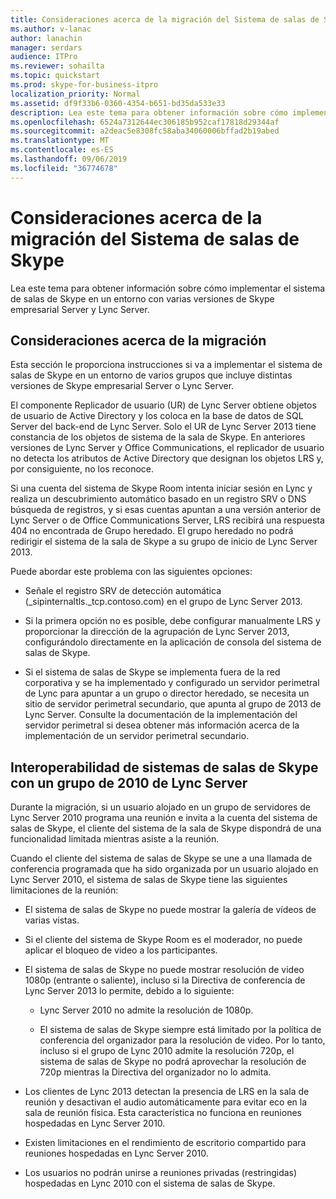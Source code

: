 ```yaml
---
title: Consideraciones acerca de la migración del Sistema de salas de Skype
ms.author: v-lanac
author: lanachin
manager: serdars
audience: ITPro
ms.reviewer: sohailta
ms.topic: quickstart
ms.prod: skype-for-business-itpro
localization_priority: Normal
ms.assetid: df9f33b6-0360-4354-b651-bd35da533e33
description: Lea este tema para obtener información sobre cómo implementar el sistema de salas de Skype en un entorno con varias versiones de Skype empresarial Server y Lync Server.
ms.openlocfilehash: 6524a7312644ec306185b952caf17818d29344af
ms.sourcegitcommit: a2deac5e8308fc58aba34060006bffad2b19abed
ms.translationtype: MT
ms.contentlocale: es-ES
ms.lasthandoff: 09/06/2019
ms.locfileid: "36774678"
---
```

# <a name="skype-room-system-migration-considerations"></a>Consideraciones acerca de la migración del Sistema de salas de Skype
 
Lea este tema para obtener información sobre cómo implementar el sistema de salas de Skype en un entorno con varias versiones de Skype empresarial Server y Lync Server.
  
## <a name="migration-considerations"></a>Consideraciones acerca de la migración

Esta sección le proporciona instrucciones si va a implementar el sistema de salas de Skype en un entorno de varios grupos que incluye distintas versiones de Skype empresarial Server o Lync Server. 
  
El componente Replicador de usuario (UR) de Lync Server obtiene objetos de usuario de Active Directory y los coloca en la base de datos de SQL Server del back-end de Lync Server. Solo el UR de Lync Server 2013 tiene constancia de los objetos de sistema de la sala de Skype. En anteriores versiones de Lync Server y Office Communications, el replicador de usuario no detecta los atributos de Active Directory que designan los objetos LRS y, por consiguiente, no los reconoce. 
  
Si una cuenta del sistema de Skype Room intenta iniciar sesión en Lync y realiza un descubrimiento automático basado en un registro SRV o DNS búsqueda de registros, y si esas cuentas apuntan a una versión anterior de Lync Server o de Office Communications Server, LRS recibirá una respuesta 404 no encontrada de  Grupo heredado. El grupo heredado no podrá redirigir el sistema de la sala de Skype a su grupo de inicio de Lync Server 2013. 
  
Puede abordar este problema con las siguientes opciones: 
  
- Señale el registro SRV de detección automática (_sipinternaltls._tcp.contoso.com) en el grupo de Lync Server 2013.
    
- Si la primera opción no es posible, debe configurar manualmente LRS y proporcionar la dirección de la agrupación de Lync Server 2013, configurándolo directamente en la aplicación de consola del sistema de salas de Skype. 
    
- Si el sistema de salas de Skype se implementa fuera de la red corporativa y se ha implementado y configurado un servidor perimetral de Lync para apuntar a un grupo o director heredado, se necesita un sitio de servidor perimetral secundario, que apunta al grupo de 2013 de Lync Server. Consulte la documentación de la implementación del servidor perimetral si desea obtener más información acerca de la implementación de un servidor perimetral secundario. 
    
## <a name="skype-room-system-interoperability-with-a-lync-server-2010-pool"></a>Interoperabilidad de sistemas de salas de Skype con un grupo de 2010 de Lync Server

Durante la migración, si un usuario alojado en un grupo de servidores de Lync Server 2010 programa una reunión e invita a la cuenta del sistema de salas de Skype, el cliente del sistema de la sala de Skype dispondrá de una funcionalidad limitada mientras asiste a la reunión. 
  
Cuando el cliente del sistema de salas de Skype se une a una llamada de conferencia programada que ha sido organizada por un usuario alojado en Lync Server 2010, el sistema de salas de Skype tiene las siguientes limitaciones de la reunión: 
  
- El sistema de salas de Skype no puede mostrar la galería de vídeos de varias vistas.
    
- Si el cliente del sistema de Skype Room es el moderador, no puede aplicar el bloqueo de video a los participantes.
    
- El sistema de salas de Skype no puede mostrar resolución de video 1080p (entrante o saliente), incluso si la Directiva de conferencia de Lync Server 2013 lo permite, debido a lo siguiente: 
    
  - Lync Server 2010 no admite la resolución de 1080p.
    
  - El sistema de salas de Skype siempre está limitado por la política de conferencia del organizador para la resolución de video. Por lo tanto, incluso si el grupo de Lync 2010 admite la resolución 720p, el sistema de salas de Skype no podrá aprovechar la resolución de 720p mientras la Directiva del organizador no lo admita. 
    
- Los clientes de Lync 2013 detectan la presencia de LRS en la sala de reunión y desactivan el audio automáticamente para evitar eco en la sala de reunión física. Esta característica no funciona en reuniones hospedadas en Lync Server 2010.
    
- Existen limitaciones en el rendimiento de escritorio compartido para reuniones hospedadas en Lync Server 2010.
    
- Los usuarios no podrán unirse a reuniones privadas (restringidas) hospedadas en Lync 2010 con el sistema de salas de Skype.
    

